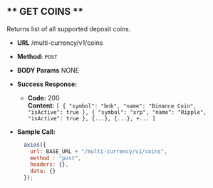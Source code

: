 ** GET COINS **
----
Returns list of all supported deposit coins.

* **URL**
  /multi-currency/v1/coins

* **Method:**
  `POST`

*  **BODY Params**
  NONE

* **Success Response:**
  * **Code:** 200 <br />
    **Content:** `
      [
        {
          "symbol": "bnb",
          "name": "Binance Coin",
          "isActive": true
        },
        {
          "symbol": "xrp",
          "name": "Ripple",
          "isActive": true
        },
        {...},
        {...},
        +...
      ]
    `

* **Sample Call:**
  ```javascript
    axios({
      url: BASE_URL + "/multi-currency/v1/coins",
      method : "post",
      headers: {},
      data: {}
    });
  ```
